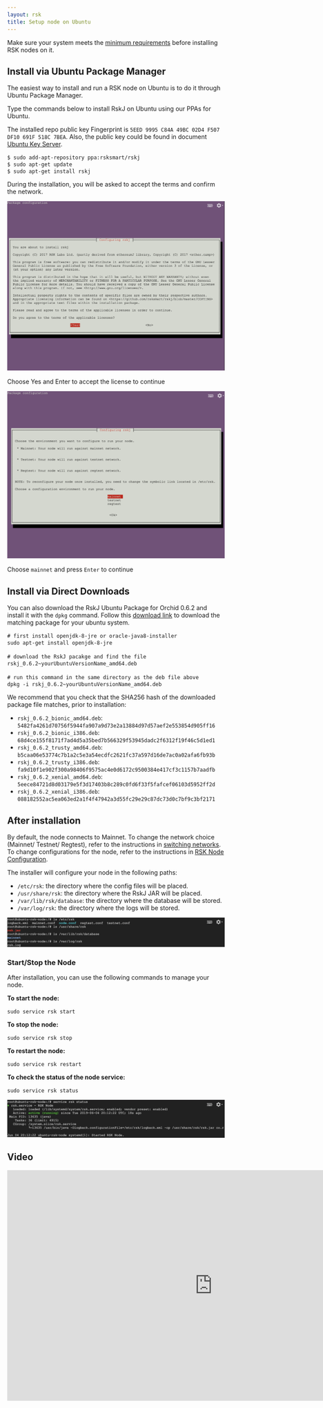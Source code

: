 ```yaml
---
layout: rsk
title: Setup node on Ubuntu
---
```


Make sure your system meets the [minimum requirements](../requirements/) before installing RSK nodes on it.

## Install via Ubuntu Package Manager

The easiest way to install and run a RSK node on Ubuntu is to do it through Ubuntu Package Manager.

Type the commands below to install RskJ on Ubuntu using our PPAs for Ubuntu. 

The installed repo public key Fingerprint is `5EED 9995 C84A 49BC 02D4 F507 DF10 691F 518C 7BEA`. Also, the public key could be found in document [Ubuntu Key Server](https://keyserver.ubuntu.com/).

```shell
$ sudo add-apt-repository ppa:rsksmart/rskj
$ sudo apt-get update
$ sudo apt-get install rskj
```

During the installation, you will be asked to accept the terms and confirm the network.   

<img alt="" class="setup-node-ubuntu" src="/assets/img/ubuntu/ubuntu1.png">

Choose Yes and Enter to accept the license to continue

<img alt="choose mainnet" class="setup-node-ubuntu" src="/assets/img/ubuntu/ubuntu2.png">

Choose `mainnet` and press `Enter` to continue

## Install via Direct Downloads

You can also download the RskJ Ubuntu Package for Orchid 0.6.2 and install it with the `dpkg` command. Follow this [download link](https://launchpad.net/~rsksmart/+archive/ubuntu/rskj/+packages) to download the matching package for your ubuntu system.

```shell
# first install openjdk-8-jre or oracle-java8-installer
sudo apt-get install openjdk-8-jre

# download the RskJ pacakge and find the file rskj_0.6.2~yourUbuntuVersionName_amd64.deb

# run this command in the same directory as the deb file above
dpkg -i rskj_0.6.2~yourUbuntuVersionName_amd64.deb
```

We recommend that you check that the SHA256 hash of the downloaded package file matches, prior to installation:

* `rskj_0.6.2_bionic_amd64.deb`: `5482fa4261d70756f5944fa907a9d73e2a13884d97d57aef2e553854d905ff16`
* `rskj_0.6.2_bionic_i386.deb`: `68d4ce155f8171f7ad4d5a35bed7b566329f53945dadc2f6312f19f46c5d1ed1`
* `rskj_0.6.2_trusty_amd64.deb`: `b5caa06e53774c7b1a2c5e3a54ecdfc2621fc37a597d16de7ac0a02afa6fb93b`
* `rskj_0.6.2_trusty_i386.deb`: `fa9d10f1e902f300a98406f9575ac4e0d6172c9500384e417cf3c1157b7aadfb`
* `rskj_0.6.2_xenial_amd64.deb`: `5eece84721d8d03179e5f3d17403b8c289c0fd6f33f5fafcef06103d5952ff2d`
* `rskj_0.6.2_xenial_i386.deb`: `088182552ac5ea063ed2a1f4f47942a3d55fc29e29c87dc73d0c7bf9c3bf2171`

## After installation

By default, the node connects to Mainnet. To change the network choice (Mainnet/ Testnet/ Regtest), refer to the instructions in [switching networks](/rsk/node/configure/switch-network). To change configurations for the node, refer to the instructions in [RSK Node Configuration](/rsk/node/configure).

The installer will configure your node in the following paths:

* `/etc/rsk`: the directory where the config files will be placed.
* `/usr/share/rsk`: the directory where the RskJ JAR will be placed.
* `/var/lib/rsk/database`: the directory where the database will be stored.
* `/var/log/rsk`: the directory where the logs will be stored.

<img alt="path" class="setup-node-ubuntu" src="/assets/img/ubuntu/ubuntu3.png">

### Start/Stop the Node

After installation, you can use the following commands to manage your node.

**To start the node:**

```shell
sudo service rsk start
```

**To stop the node:**

```shell
sudo service rsk stop
```

**To restart the node:**

```shell
sudo service rsk restart
```

**To check the status of the node service:**

```shell
sudo service rsk status
```

<img alt="scripts" class="setup-node-ubuntu" src="/assets/img/ubuntu/ubuntu4.png">

## Video

<div class="video-container">
  <iframe width="949" height="534" src="https://www.youtube-nocookie.com/embed/eW9UF2aJQgs?cc_load_policy=1" frameborder="0" allow="accelerometer; autoplay; encrypted-media; gyroscope; picture-in-picture" allowfullscreen></iframe>
</div>
